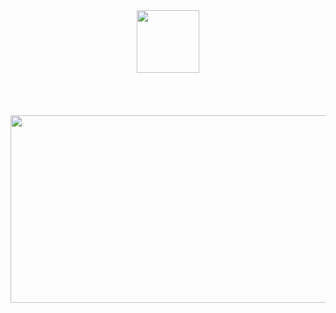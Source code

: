 <div id="header" align="center">
  <img src="https://media.giphy.com/media/M9gbBd9nbDrOTu1Mqx/giphy.gif" width="100"/>
  <div id="skill">
    <img src="https://img.shields.io/badge/Python-3776AB?style=for-the-badge&logo=python&logoColor=white" alt=""/>
    <img src="https://img.shields.io/badge/Node.js-43853D?style=for-the-badge&logo=node.js&logoColor=white" alt=""/>
    <img src="https://img.shields.io/badge/Java-ED8B00?style=for-the-badge&logo=openjdk&logoColor=white" alt=""/>
    <img src="https://img.shields.io/badge/PHP-777BB4?style=for-the-badge&logo=php&logoColor=white" alt=""/>
    <img src="https://img.shields.io/badge/Go-00ADD8?style=for-the-badge&logo=go&logoColor=white" alt=""/>
    <img src="https://img.shields.io/badge/Lua-2C2D72?style=for-the-badge&logo=lua&logoColor=white" alt=""/>
    <img src="https://img.shields.io/badge/Laravel-FF2D20?style=for-the-badge&logo=laravel&logoColor=white" alt=""/>
  </div>
  <div id="badges">
    <img src="https://komarev.com/ghpvc/?username=PyWhy-3275&style=flat-square&color=blue" alt=""/>
  </div>
  <div id="os">
    <img src="https://img.shields.io/badge/iOS-000000?style=for-the-badge&logo=ios&logoColor=white" alt=""/>
    <img src="https://img.shields.io/badge/Windows-0078D6?style=for-the-badge&logo=windows&logoColor=white" alt=""/>
  </div>
  <div id="pc">
    <img src="https://img.shields.io/badge/NVIDIA-GT630-76B900?style=for-the-badge&logo=nvidia&logoColor=white" alt=""/>
    <img src="https://img.shields.io/badge/Intel-Core_i3_3220-0071C5?style=for-the-badge&logo=intel&logoColor=white" alt=""/>
  </div>
  <div id="games">
    <img src="https://img.shields.io/badge/Epic%20Games-313131?style=for-the-badge&logo=Epic%20Games&logoColor=white" alt=""/>
    <img src="https://img.shields.io/badge/Steam-000000?style=for-the-badge&logo=steam&logoColor=white" alt=""/>
    <img src="https://img.shields.io/badge/Origin-148EFF?style=for-the-badge&logo=origin&logoColor=white" alt=""/>
  </div>
  <div align="center">
    <img src="https://media.giphy.com/media/dWesBcTLavkZuG35MI/giphy.gif" width="600" height="300"/>
  </div>
</div>
<!--START_SECTION:waka-->
<!--END_SECTION:waka-->
